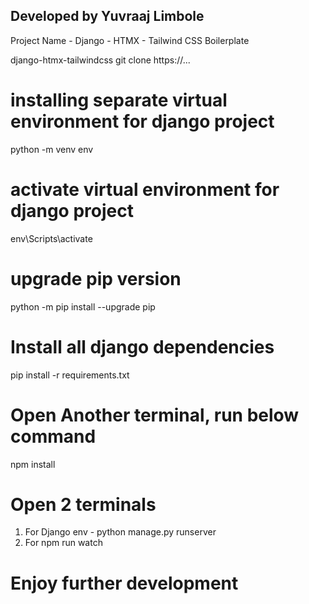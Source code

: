 ## Developed by Yuvraaj Limbole
Project Name - Django - HTMX - Tailwind CSS Boilerplate

django-htmx-tailwindcss
git clone https://...

# installing separate virtual environment for django project ##
python -m venv env

# activate virtual environment for django project ##
env\Scripts\activate

# upgrade pip version ##
python -m pip install --upgrade pip

# Install all django dependencies ##
pip install -r requirements.txt

# Open Another terminal, run below command ##
npm install

# Open 2 terminals ##
1. For Django env - python manage.py runserver
2. For npm run watch

# Enjoy further development ##